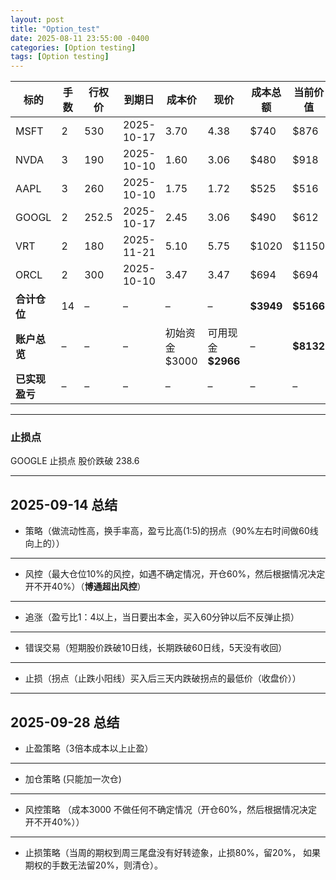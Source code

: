 ```yaml
---
layout: post
title: "Option_test"
date: 2025-08-11 23:55:00 -0400
categories: [Option testing]
tags: [Option testing]
---
```


| 标的        | 手数 | 行权价   | 到期日        | 成本价 | 现价  | 成本总额 | 当前价值 | 浮盈亏  | 仓位占比 |
| --------- | -- | ----- | ---------- | ----- | ----- | ------ | ------- | ------ | ----- |
| MSFT      | 2  | 530   | 2025-10-17 | 3.70  | 4.38  | $740   | $876    | +136   | 10.8% |
| NVDA      | 3  | 190   | 2025-10-10 | 1.60  | 3.06  | $480   | $918    | +438   | 11.3% |
| AAPL      | 3  | 260   | 2025-10-10 | 1.75  | 1.72  | $525   | $516    | -9     | 6.3%  |
| GOOGL     | 2  | 252.5 | 2025-10-17 | 2.45  | 3.06  | $490   | $612    | +122   | 7.5%  |
| VRT       | 2  | 180   | 2025-11-21 | 5.10  | 5.75  | $1020  | $1150   | +130   | 14.1% |
| ORCL      | 2  | 300   | 2025-10-10 | 3.47  | 3.47  | $694   | $694    | 0      | 8.5%  |
| **合计仓位**  | 14 | –     | –          | –     | –     | **$3949** | **$5166** | **+817** | 63.5% |
| **账户总览**  | –  | –     | –          | 初始资金 $3000 | 可用现金 **$2966** | – | **$8132** | **+5132** | – |
| **已实现盈亏** | –  | –     | –          | –     | –     | –      | –       | **$4273** | – |




---
### 止损点

GOOGLE 止损点 股价跌破 238.6

---

## **2025-09-14 总结**

- 策略（做流动性高，换手率高，盈亏比高(1:5)的拐点（90%左右时间做60线向上的））
---
- 风控（最大仓位10%的风控，如遇不确定情况，开仓60%，然后根据情况决定开不开40%）（**博通超出风控**）
---
- 追涨（盈亏比1：4以上，当日要出本金，买入60分钟以后不反弹止损）
---
- 错误交易（短期股价跌破10日线，长期跌破60日线，5天没有收回）
---
- 止损（拐点（止跌小阳线）买入后三天内跌破拐点的最低价（收盘价））
---



## **2025-09-28 总结**

- 止盈策略（3倍本成本以上止盈）

---

- 加仓策略 (只能加一次仓)

---

- 风控策略 （成本3000 不做任何不确定情况（开仓60%，然后根据情况决定开不开40%））

---

- 止损策略（当周的期权到周三尾盘没有好转迹象，止损80%，留20%， 如果期权的手数无法留20%，则清仓）。


